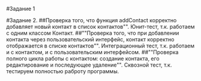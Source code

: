 #Задание 1

#Задание 2. 
##Проверка того, что функция addContact корректно добавляет новый контакт в список контактов"".
Юнит-тест, т.к. работаем с одним классом Контакт.
##""Проверка того, что при добавлении контакта через пользовательский интерфейс, контакт корректно отображается в списке контактов"".
Интеграционный тест, т.к. работаем и с контактом, и с пользовательским интерфейсом.
##""Проверка полного цикла работы с контактом: создание контакта, его редактирование и последующее удаление"".
Сквозной тест, т.к. тестируем полностью раброту программы.